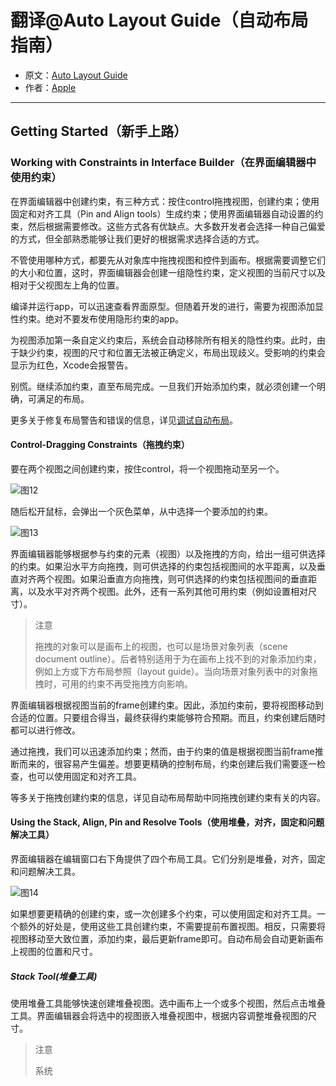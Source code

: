 # 翻译@Auto Layout Guide（自动布局指南）

- 原文：[Auto Layout Guide](https://developer.apple.com/library/content/documentation/UserExperience/Conceptual/AutolayoutPG/index.html#//apple_ref/doc/uid/TP40010853)
- 作者：[Apple](https://developer.apple.com/library/content/navigation/)

---

## Getting Started（新手上路）

### Working with Constraints in Interface Builder（在界面编辑器中使用约束）

在界面编辑器中创建约束，有三种方式：按住control拖拽视图，创建约束；使用固定和对齐工具（Pin and Align tools）生成约束；使用界面编辑器自动设置的约束，然后根据需要修改。这些方式各有优缺点。大多数开发者会选择一种自己偏爱的方式，但全部熟悉能够让我们更好的根据需求选择合适的方式。

不管使用哪种方式，都要先从对象库中拖拽视图和控件到画布。根据需要调整它们的大小和位置，这时，界面编辑器会创建一组隐性约束，定义视图的当前尺寸以及相对于父视图左上角的位置。

编译并运行app，可以迅速查看界面原型。但随着开发的进行，需要为视图添加显性约束。绝对不要发布使用隐形约束的app。

为视图添加第一条自定义约束后，系统会自动移除所有相关的隐性约束。此时，由于缺少约束，视图的尺寸和位置无法被正确定义，布局出现歧义。受影响的约束会显示为红色，Xcode会报警告。

别慌。继续添加约束，直至布局完成。一旦我们开始添加约束，就必须创建一个明确，可满足的布局。

更多关于修复布局警告和错误的信息，详见[调试自动布局](https://developer.apple.com/library/content/documentation/UserExperience/Conceptual/AutolayoutPG/TypesofErrors.html#//apple_ref/doc/uid/TP40010853-CH22-SW1)。

#### Control-Dragging Constraints（拖拽约束）

要在两个视图之间创建约束，按住control，将一个视图拖动至另一个。

![图12]()

随后松开鼠标，会弹出一个灰色菜单，从中选择一个要添加的约束。

![图13]()

界面编辑器能够根据参与约束的元素（视图）以及拖拽的方向，给出一组可供选择的约束。如果沿水平方向拖拽，则可供选择的约束包括视图间的水平距离，以及垂直对齐两个视图。如果沿垂直方向拖拽，则可供选择的约束包括视图间的垂直距离，以及水平对齐两个视图。此外，还有一系列其他可用约束（例如设置相对尺寸）。

>注意
>
>拖拽的对象可以是画布上的视图，也可以是场景对象列表（scene document outline）。后者特别适用于为在画布上找不到的对象添加约束，例如上方或下方布局参照（layout guide）。当向场景对象列表中的对象拖拽时，可用的约束不再受拖拽方向影响。

界面编辑器根据视图当前的frame创建约束。因此，添加约束前，要将视图移动到合适的位置。只要组合得当，最终获得约束能够符合预期。而且，约束创建后随时都可以进行修改。

通过拖拽，我们可以迅速添加约束；然而，由于约束的值是根据视图当前frame推断而来的，很容易产生偏差。想要更精确的控制布局，约束创建后我们需要逐一检查，也可以使用固定和对齐工具。

等多关于拖拽创建约束的信息，详见自动布局帮助中同拖拽创建约束有关的内容。

#### Using the Stack, Align, Pin and Resolve Tools（使用堆叠，对齐，固定和问题解决工具）

界面编辑器在编辑窗口右下角提供了四个布局工具。它们分别是堆叠，对齐，固定和问题解决工具。

![图14]()

如果想要更精确的创建约束，或一次创建多个约束，可以使用固定和对齐工具。一个额外的好处是，使用这些工具创建约束，不需要提前布置视图。相反，只需要将视图移动至大致位置，添加约束，最后更新frame即可。自动布局会自动更新画布上视图的位置和尺寸。

##### Stack Tool(堆叠工具)

使用堆叠工具能够快速创建堆叠视图。选中画布上一个或多个视图，然后点击堆叠工具。界面编辑器会将选中的视图嵌入堆叠视图中，根据内容调整堆叠视图的尺寸。

>注意
>
>系统